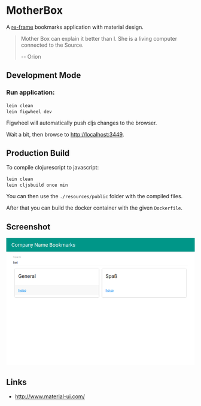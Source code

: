 # MotherBox

A [re-frame](https://github.com/Day8/re-frame) bookmarks application with material design.
 
> Mother Box can explain it better than I. She is a living computer connected to the Source.
>
> -- Orion 

## Development Mode

### Run application:

```
lein clean
lein figwheel dev
```

Figwheel will automatically push cljs changes to the browser.

Wait a bit, then browse to [http://localhost:3449](http://localhost:3449).

## Production Build

To compile clojurescript to javascript:

```
lein clean
lein cljsbuild once min
```

You can then use the `./resources/public` folder with the compiled files.

After that you can build the docker container with the given `Dockerfile`.

## Screenshot
![screenshot](https://github.com/meandor/motherbox/raw/master/docs/screenshot.png)

## Links
* http://www.material-ui.com/
